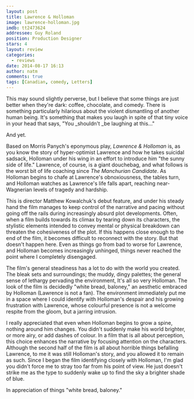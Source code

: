 ```yaml
---
layout: post
title: Lawrence & Holloman
image: lawrence-holloman.jpg
imdb: tt2473624
addressee: Guy Roland
position: Production Designer
stars: 4
layout: review 
categories: 
  - reviews
date: 2014-08-17 16:13
author: natm
comments: true
tags: [Canadian, comedy, Letters]
---
```


This may sound slightly perverse, but I believe that some things are just better when they're dark: coffee, chocolate, and comedy. There is something particularly hilarious about the violent dismantling of another human being. It's something that makes you laugh in spite of that tiny voice in your head that says, "You _shouldn't _be laughing at this…"

And yet. 

Based on Morris Panych's eponymous play, _Lawrence & Holloman_ is, as you know the story of hyper-optimist Lawrence and how he takes suicidal sadsack, Holloman under his wing in an effort to introduce him "the sunny side of life." Lawrence, of course, is a giant douchebag, and what follows is the worst bit of life coaching since _The Manchurian Candidate_. As Holloman begins to chafe at Lawrence's obnoxiousness, the tables turn, and Holloman watches as Lawrence's life falls apart, reaching near-Wagnerian levels of tragedy and hardship.

This is director Matthew Kowalchuk's debut feature, and under his steady hand the film manages to keep control of the narrative and pacing without going off the rails during increasingly absurd plot developments. Often, when a film builds towards its climax by tearing down its characters, the stylistic elements intended to convey mental or physical breakdown can threaten the cohesiveness of the plot. If this happens close enough to the end of the film, it becomes difficult to reconnect with the story. But that doesn't happen here. Even as things go from bad to worse for Lawrence, and Holloman becomes increasingly unhinged, things never reached the point where I completely disengaged. 

The film's general steadiness has a lot to do with the world you created. The bleak sets and surroundings; the muddy, dingy palettes; the general sense of lethargy pervading the environment, It's all so very Holloman. The look of the film is decidedly "white bread, baloney," an aesthetic embraced by Holloman (Lawrence is not a fan). The environment immediately put me in a space where I could identify with Holloman's despair and his growing frustration with Lawrence, whose colourful presence is not a welcome respite from the gloom, but a jarring intrusion.

I really appreciated that even when Holloman begins to grow a spine, nothing around him changes. You didn't suddenly make his world brighter, or more airy, or add dashes of colour. In a film that is all about perception, this choice enhances the narrative by focusing attention on the characters. Although the second half of the film is all about horrible things befalling Lawrence, to me it was still Holloman's story, and you allowed it to remain as such. Since I began the film identifying closely with Holloman, I'm glad you didn't force me to stray too far from his point of view. He just doesn't strike me as the type to suddenly wake up to find the sky a brighter shade of blue.

In appreciation of things "white bread, baloney."